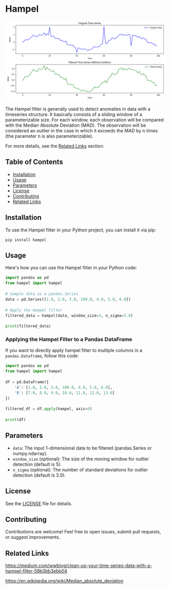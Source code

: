 # Hampel

![hampel_usage.png](img%2Fhampel_usage.png)


The Hampel filter is generally used to detect anomalies in data with a timeseries structure.
It basically consists of a sliding window of a parameterizable size. 
For each window, each observation will be compared with the Median Absolute Deviation (MAD).
The observation will be considered an outlier in the case in which it exceeds the MAD by n times (the parameter n is also parameterizable).

For more details, see the [Related Links](#related-links) section.

## Table of Contents
- [Installation](#installation)
- [Usage](#usage)
- [Parameters](#parameters)
- [License](#license)
- [Contributing](#contributing)
- [Related Links](#related-links)


## Installation

To use the Hampel filter in your Python project, you can install it via pip:

```
pip install hampel
```

## Usage

Here's how you can use the Hampel filter in your Python code:

```python
import pandas as pd
from hampel import hampel

# Sample data as a pandas.Series
data = pd.Series([1.0, 2.0, 3.0, 100.0, 4.0, 5.0, 6.0])

# Apply the Hampel filter
filtered_data = hampel(data, window_size=3, n_sigma=3.0)

print(filtered_data)
```

### Applying the Hampel Filter to a Pandas DataFrame

If you want to directly apply hampel filter to multiple columns in a  `pandas.Dataframe`,
follow this code:

```python
import pandas as pd
from hampel import hampel

df = pd.DataFrame({
    'A': [1.0, 2.0, 3.0, 100.0, 4.0, 5.0, 6.0],
    'B': [7.0, 8.0, 9.0, 10.0, 11.0, 12.0, 13.0]
})

filtered_df = df.apply(hampel, axis=0)

print(df)
```

## Parameters

* `data`: The input 1-dimensional data to be filtered (pandas.Series or numpy.ndarray).
* `window_size` (optional): The size of the moving window for outlier detection (default is 5).
* `n_sigma` (optional): The number of standard deviations for outlier detection (default is 3.0).

## License

See the [LICENSE](LICENSE) file for details.

## Contributing

Contributions are welcome! Feel free to open issues, submit pull requests, or suggest improvements.

## Related Links

https://medium.com/wwblog/clean-up-your-time-series-data-with-a-hampel-filter-58b0bb3ebb04

https://en.wikipedia.org/wiki/Median_absolute_deviation
